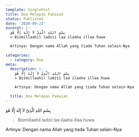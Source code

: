```yaml
---
template: SinglePost
title: Doa Melepas Pakaian
status: Published
date: '2020-09-23'
excerpt: |-
  بِسْمِ اللهِ الَّذِيْ لاَ إِلَهَ إِلَّا هُوَ
  > Bismillaahil ladzii laa ilaaha illaa huwa

  Artinya: Dengan nama Allah yang tiada Tuhan selain-Nya
    
categories:
  - category: Doa
meta:
  description: |-
    بِسْمِ اللهِ الَّذِيْ لاَ إِلَهَ إِلَّا هُوَ
    > Bismillaahil ladzii laa ilaaha illaa huwa

    Artinya: Dengan nama Allah yang tiada Tuhan selain-Nya
      
  title: Doa Melepas Pakaian
---
```

بِسْمِ اللهِ الَّذِيْ لاَ إِلَهَ إِلَّا هُوَ
> Bismillaahil ladzii laa ilaaha illaa huwa

Artinya: Dengan nama Allah yang tiada Tuhan selain-Nya
  
